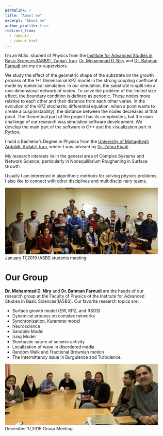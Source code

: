 ```yaml
---
permalink: /
title: "About me"
excerpt: "About me"
author_profile: true
redirect_from: 
  - /about/
  - /about.html
---
```



I’m an M.Sc. student of Physics from the [Institute for Advanced Studies in Basic Sciences(IASBS), Zanjan, Iran](https://iasbs.ac.ir/?lang=en). [Dr. Mohammad D. Niry](https://iasbs.ac.ir/~m.d.niry/)  and [Dr. Bahman Farnudi](https://iasbs.ac.ir/~farnudi/stsn_eng.htm) are my co-supervisors.

We study the effect of the geometric shape of the substrate on the growth process of the 1+1 Dimensional KPZ model in the strong coupling coefficient mode by numerical simulation. In our simulation, the substrate is split into a one-dimensional network of nodes. To solve the problem of the limited size effect, the boundary condition is defined as periodic. These nodes move relative to each other and their distance from each other varies. In the evolution of the KPZ stochastic differential equation, when a point wants to create a cusp(instability), the distance between the nodes decreases at that point. The theoretical part of the project has its complexities, but the main challenge of our research was simulation software development. We develop the main part of the software in C++ and the visualization part in Python.


I hold a Bachelor’s Degree in Physics from the [University of Mohaghegh Ardabili, Ardabil, Iran,](https://uma.ac.ir/index.php?slc_lang=en) where I was advised by [Dr. Zahra Ebadi](https://www.researchgate.net/profile/Zahra-Ebadi).

My research interests lie in the general area of Complex Systems and Network Science, particularly in Nonequilibrium Roughening in Surface Growth.

Usually I am interested in algorithmic methods for solving physics problems, I also like to connect with other disciplines and multidisciplinary teams.

 ![Photo](https://raw.githubusercontent.com/hesamedn/hesamedn.github.io/master/images/photo5.jpeg)
January 17,2019 IASBS students meeting
<!--- just --->

Our Group
=========

**Dr. Mohammad D. Niry** and **Dr. Bahman Farnudi** are the heads of our research group at the Faculty of Physics of the Institute for Advanced Studies in Basic Sciences(IASBS). Our favorite research topics are:
* Surface growth model (EW, KPZ, and RSOS)
* Dynamical process on complex networks
* Synchronization, Kuramoto model
* Neuroscience
* Sandpile Model
* Ising Model
* Stochastic nature of seismic activity
* Localization of wave in disordered media
* Random Walk and Fractional Brownian motion
* The Intermittency issue in Burgulence and Turbulence.


![Photo](https://raw.githubusercontent.com/hesamedn/hesamedn.github.io/master/images/photo4.jpg)
December 17,2019 Group Meeting
